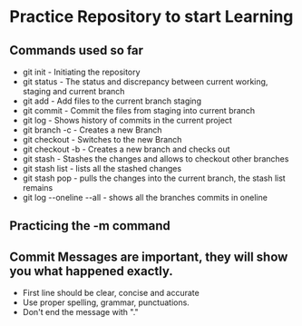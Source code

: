 # Practice Repository to start Learning

## Commands used so far

- git init - Initiating the repository
- git status - The status and discrepancy between current working, staging and current branch
- git add - Add files to the current branch staging
- git commit - Commit the files from staging into current branch
- git log - Shows history of commits in the current project
- git branch -c - Creates a new Branch
- git checkout - Switches to the new Branch
- git checkout -b - Creates a new branch and checks out
- git stash - Stashes the changes and allows to checkout other branches
- git stash list - lists all the stashed changes
- git stash pop - pulls the changes into the current branch, the stash list remains
- git log --oneline --all - shows all the branches commits in oneline

## Practicing the -m command

## Commit Messages are important, they will show you what happened exactly.

- First line should be clear, concise and accurate
- Use proper spelling, grammar, punctuations.
- Don't end the message with "."
